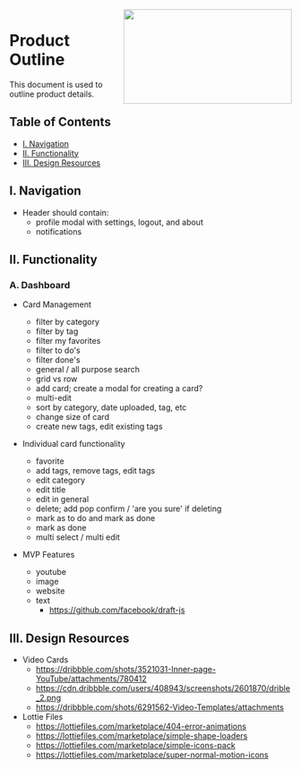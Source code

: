 <img align="right" width="300" height="169" src="https://github.com/jimmy-e/mybord/blob/master/etc/assets/product.jpg">

# Product Outline

This document is used to outline product details.

## Table of Contents

* [I. Navigation](#i-navigation)   
* [II. Functionality](#ii-functionality)   
* [III. Design Resources](#iii-design-resources)   

## I. Navigation

* Header should contain:
  * profile modal with settings, logout, and about
  * notifications
  
## II. Functionality

### A. Dashboard

* Card Management
  * filter by category
  * filter by tag
  * filter my favorites
  * filter to do's
  * filter done's
  * general / all purpose search
  * grid vs row
  * add card; create a modal for creating a card?
  * multi-edit
  * sort by category, date uploaded, tag, etc
  * change size of card
  * create new tags, edit existing tags

* Individual card functionality
  * favorite
  * add tags, remove tags, edit tags
  * edit category
  * edit title
  * edit in general
  * delete; add pop confirm / 'are you sure' if deleting
  * mark as to do and mark as done
  * mark as done
  * multi select / multi edit

* MVP Features
  * youtube
  * image
  * website
  * text
    * https://github.com/facebook/draft-js
  
## III. Design Resources  

* Video Cards
  * https://dribbble.com/shots/3521031-Inner-page-YouTube/attachments/780412
  * https://cdn.dribbble.com/users/408943/screenshots/2601870/drible_2.png
  * https://dribbble.com/shots/6291562-Video-Templates/attachments
* Lottie Files  
  * https://lottiefiles.com/marketplace/404-error-animations
  * https://lottiefiles.com/marketplace/simple-shape-loaders
  * https://lottiefiles.com/marketplace/simple-icons-pack
  * https://lottiefiles.com/marketplace/super-normal-motion-icons
